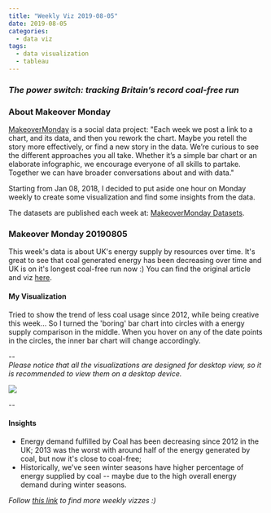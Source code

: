 ```yaml
---
title: "Weekly Viz 2019-08-05"
date: 2019-08-05
categories:
  - data viz
tags:
  - data visualization
  - tableau
---
```


### *The power switch: tracking Britain’s record coal-free run*


### About Makeover Monday

[MakeoverMonday](http://www.makeovermonday.co.uk/) is a social data project:
"Each week we post a link to a chart, and its data, and then you rework the chart.
Maybe you retell the story more effectively, or find a new story in the data.
We’re curious to see the different approaches you all take. Whether it’s a simple bar chart or an elaborate infographic, we encourage everyone of all skills to partake.
Together we can have broader conversations about and with data."

Starting from Jan 08, 2018, I decided to put aside one hour on Monday weekly to create some visualization and find some insights from the data.

The datasets are published each week at: [MakeoverMonday Datasets](http://www.makeovermonday.co.uk/data/).

### Makeover Monday 20190805

This week's data is about UK's energy supply by resources over time. It's great to see that coal generated energy has been decreasing over time and UK is on it's longest coal-free run now :) You can find the original article and viz [here](https://www.theguardian.com/environment/ng-interactive/2019/may/25/the-power-switch-tracking-britains-record-coal-free-run?utm_term=Autofeed&CMP=twt_gu&utm_medium=&utm_source=Twitter#Echobox=1558805012).  

#### My Visualization

Tried to show the trend of less coal usage since 2012, while being creative this week... So I turned the 'boring' bar chart into circles with a energy supply comparison in the middle. When you hover on any of the date points in the circles, the inner bar chart will change accordingly.  

--  
*Please notice that all the visualizations are designed for desktop view, so it is recommended to view them on a desktop device.*  

<div class='tableauPlaceholder' id='viz1565056265899' style='position: relative'>
<noscript><a href='#'>
  <img alt=' ' src='https:&#47;&#47;public.tableau.com&#47;static&#47;images&#47;Ma&#47;MakeOverMonday20190805&#47;BritainCoalUsage&#47;1_rss.png' style='border: none' />
</a></noscript>
<object class='tableauViz'  style='display:none;'>
  <param name='host_url' value='https%3A%2F%2Fpublic.tableau.com%2F' />
  <param name='embed_code_version' value='3' />
  <param name='path' value='views&#47;MakeOverMonday20190805&#47;BritainCoalUsage?:embed=y&amp;:display_count=y' /> 
  <param name='toolbar' value='yes' />
  <param name='static_image' value='https:&#47;&#47;public.tableau.com&#47;static&#47;images&#47;Ma&#47;MakeOverMonday20190805&#47;BritainCoalUsage&#47;1.png' />
  <param name='animate_transition' value='yes' />
  <param name='display_static_image' value='yes' />
  <param name='display_spinner' value='yes' />
  <param name='display_overlay' value='yes' />
  <param name='display_count' value='yes' />
</object></div>             
<script type='text/javascript'>             
  var divElement = document.getElementById('viz1565056265899');          
  var vizElement = divElement.getElementsByTagName('object')[0];            
  vizElement.style.width='800px';vizElement.style.height='827px';           
  var scriptElement = document.createElement('script');                
  scriptElement.src = 'https://public.tableau.com/javascripts/api/viz_v1.js';    
  vizElement.parentNode.insertBefore(scriptElement, vizElement);              
</script>
  
--  

#### Insights
* Energy demand fulfilled by Coal has been decreasing since 2012 in the UK; 2013 was the worst with around half of the energy generated by coal, but now it's close to coal-free;  
* Historically, we've seen winter seasons have higher percentage of energy supplied by coal -- maybe due to the high overall energy demand during winter seasons.  


*Follow [this link](https://yudong-94.github.io/personal-website/project/MakeOverMonday2019/) to find more weekly vizzes :)*